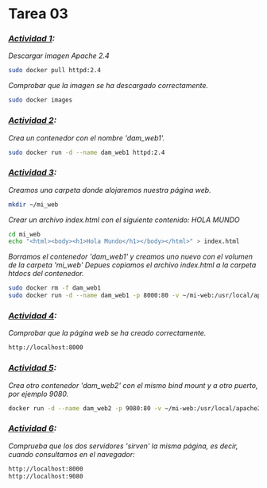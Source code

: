 # Tarea 03
### <u>*Actividad 1</u>:*
*Descargar imagen Apache 2.4*
```bash
sudo docker pull httpd:2.4
```
*Comprobar que la imagen se ha descargado correctamente.*
```bash
sudo docker images
```
### <u>*Actividad 2</u>:*
*Crea un contenedor con el nombre 'dam_web1'.*
```bash
sudo docker run -d --name dam_web1 httpd:2.4
```
### <u>*Actividad 3</u>:*
*Creamos una carpeta donde alojaremos nuestra página web.*
```bash
mkdir ~/mi_web
```

*Crear un archivo index.html con el siguiente contenido: HOLA MUNDO*
```bash
cd mi_web
echo "<html><body><h1>Hola Mundo</h1></body></html>" > index.html
```

*Borramos el contenedor 'dam_web1' y creamos uno nuevo con el volumen de la carpeta 'mi_web'*
*Depues copiamos el archivo index.html a la carpeta htdocs del contenedor.*
```bash
sudo docker rm -f dam_web1
sudo docker run -d --name dam_web1 -p 8000:80 -v ~/mi-web:/usr/local/apache2/htdocs httpd
```
### <u>*Actividad 4</u>:*
*Comprobar que la página web se ha creado correctamente.*
```bash
http://localhost:8000
```
### <u>*Actividad 5</u>:*

*Crea otro contenedor 'dam_web2' con el mismo bind mount y a otro puerto, por ejemplo 9080.*
```bash
docker run -d --name dam_web2 -p 9080:80 -v ~/mi-web:/usr/local/apache2/htdocs httpd
```
### <u>*Actividad 6</u>:*
*Comprueba que los dos servidores 'sirven' la misma página, es decir, cuando consultamos en el navegador:*
```bash
http://localhost:8000
http://localhost:9080
```
